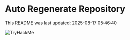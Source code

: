 # Auto Regenerate Repository

This README was last updated: 2025-08-17 05:46:40

 ![TryHackMe](https://tryhackme.com/badge/533634)